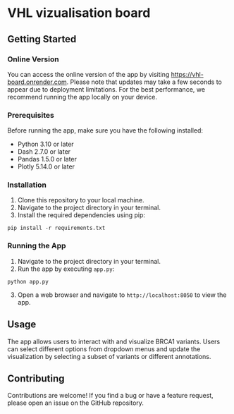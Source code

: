 # VHL vizualisation board


## Getting Started

### Online Version
You can access the online version of the app by visiting https://vhl-board.onrender.com. Please note that updates may take a few seconds to appear due to deployment limitations. For the best performance, we recommend running the app locally on your device.

### Prerequisites

Before running the app, make sure you have the following installed:

- Python 3.10 or later
- Dash 2.7.0 or later
- Pandas 1.5.0 or later
- Plotly 5.14.0 or later

### Installation

1. Clone this repository to your local machine.
2. Navigate to the project directory in your terminal.
3. Install the required dependencies using pip:

```pip install -r requirements.txt```

### Running the App

1. Navigate to the project directory in your terminal.
2. Run the app by executing `app.py`:

```python app.py```

3. Open a web browser and navigate to `http://localhost:8050` to view the app.

## Usage

The app allows users to interact with and visualize BRCA1 variants. Users can select different options from dropdown menus and update the visualization by selecting a subset of variants or different annotations.

## Contributing

Contributions are welcome! If you find a bug or have a feature request, please open an issue on the GitHub repository.

